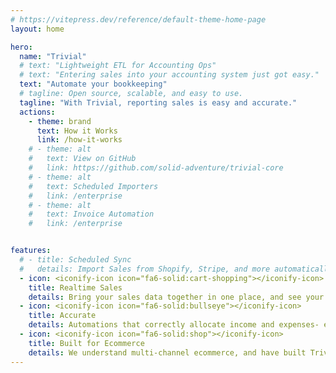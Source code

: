 ```yaml
---
# https://vitepress.dev/reference/default-theme-home-page
layout: home

hero:
  name: "Trivial"
  # text: "Lightweight ETL for Accounting Ops"
  # text: "Entering sales into your accounting system just got easy."
  text: "Automate your bookkeeping"
  # tagline: Open source, scalable, and easy to use.
  tagline: "With Trivial, reporting sales is easy and accurate."
  actions:
    - theme: brand
      text: How it Works
      link: /how-it-works
    # - theme: alt
    #   text: View on GitHub
    #   link: https://github.com/solid-adventure/trivial-core
    # - theme: alt
    #   text: Scheduled Importers
    #   link: /enterprise
    # - theme: alt
    #   text: Invoice Automation
    #   link: /enterprise


features:
  # - title: Scheduled Sync
  #   details: Import Sales from Shopify, Stripe, and more automatically, on a schedule that works for you.
  - icon: <iconify-icon icon="fa6-solid:cart-shopping"></iconify-icon>
    title: Realtime Sales
    details: Bring your sales data together in one place, and see your financials in real time.
  - icon: <iconify-icon icon="fa6-solid:bullseye"></iconify-icon>
    title: Accurate
    details: Automations that correctly allocate income and expenses- even "hidden" expenses like platform and credit card fees.
  - icon: <iconify-icon icon="fa6-solid:shop"></iconify-icon>
    title: Built for Ecommerce
    details: We understand multi-channel ecommerce, and have built Trivial to handle the unique challenges of online businesses.
---
```


<script setup>
import 'iconify-icon';
</script>

